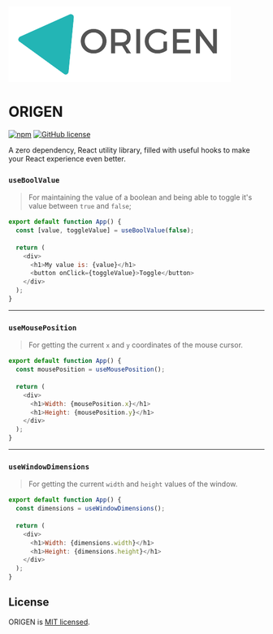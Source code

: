 <img src="https://raw.githubusercontent.com/haefele-software/origen/main/assets/origen-header.png">

# ORIGEN

 [![npm](https://img.shields.io/npm/v/origen.svg)](https://www.npmjs.com/package/origen)  [![GitHub license](https://img.shields.io/badge/license-MIT-blue.svg)](https://github.com/haefele-software/origen/blob/main/LICENSE) <a href="https://bundlephobia.com/result?p=origen@latest" target="\_parent">
  <img alt="" src="https://badgen.net/bundlephobia/minzip/origen@latest" />
</a>

A zero dependency, React utility library, filled with useful hooks to make your React experience even better.

### `useBoolValue`

> For maintaining the value of a boolean and being able to toggle it's value between `true` and `false`;

```js
export default function App() {
  const [value, toggleValue] = useBoolValue(false);

  return (
    <div>
      <h1>My value is: {value}</h1>
      <button onClick={toggleValue}>Toggle</button>
    </div>
  );
}
```

---

### `useMousePosition`

> For getting the current `x` and `y` coordinates of the mouse cursor.
```js
export default function App() {
  const mousePosition = useMousePosition();

  return (
    <div>
      <h1>Width: {mousePosition.x}</h1>
      <h1>Height: {mousePosition.y}</h1>   
    </div>
  );
}
```

---

### `useWindowDimensions`

> For getting the current `width` and `height` values of the window.

```js
export default function App() {
  const dimensions = useWindowDimensions();

  return (
    <div>
      <h1>Width: {dimensions.width}</h1>
      <h1>Height: {dimensions.height}</h1>      
    </div>
  );
}
```

## License

ORIGEN is [MIT licensed](./LICENSE).
